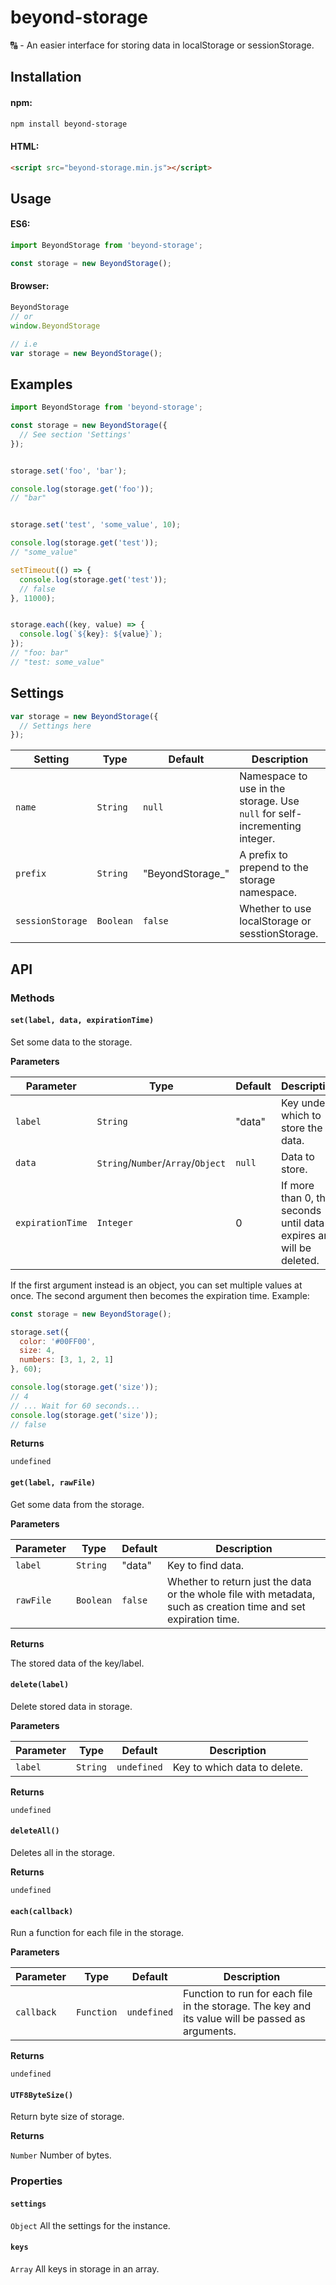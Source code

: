 # beyond-storage

🔠 - An easier interface for storing data in localStorage or sessionStorage.

## Installation

#### npm:
```bash
npm install beyond-storage
```

#### HTML:
```html
<script src="beyond-storage.min.js"></script>
```

## Usage

#### ES6:
```javascript
import BeyondStorage from 'beyond-storage';

const storage = new BeyondStorage();
```

#### Browser:
```javascript
BeyondStorage
// or
window.BeyondStorage

// i.e
var storage = new BeyondStorage();
```

## Examples

```javascript
import BeyondStorage from 'beyond-storage';

const storage = new BeyondStorage({
  // See section 'Settings'
});


storage.set('foo', 'bar');

console.log(storage.get('foo'));
// "bar"


storage.set('test', 'some_value', 10);

console.log(storage.get('test'));
// "some_value"

setTimeout(() => {
  console.log(storage.get('test'));
  // false
}, 11000);


storage.each((key, value) => {
  console.log(`${key}: ${value}`);
});
// "foo: bar"
// "test: some_value"


```

## Settings

```javascript
var storage = new BeyondStorage({
  // Settings here
});
```

| Setting | Type | Default | Description |
| --- | --- | --- | --- |
| `name` | `String` | `null` | Namespace to use in the storage. Use `null` for self-incrementing integer. |
| `prefix` | `String` | "BeyondStorage_" | A prefix to prepend to the storage namespace. |
| `sessionStorage` | `Boolean` | `false` | Whether to use localStorage or sesstionStorage. |

## API

### Methods

#### `set(label, data, expirationTime)`

Set some data to the storage.

**Parameters**

| Parameter | Type | Default | Description |
| --- | --- | --- | --- |
| `label` | `String` | "data" | Key under which to store the data. |
| `data` | `String`/`Number`/`Array`/`Object` | `null` | Data to store. |
| `expirationTime` | `Integer` | 0 | If more than 0, then seconds until data expires and will be deleted. |

If the first argument instead is an object, you can set multiple values at once. The second argument then becomes the expiration time. Example:

```javascript
const storage = new BeyondStorage();

storage.set({
  color: '#00FF00',
  size: 4,
  numbers: [3, 1, 2, 1]
}, 60);

console.log(storage.get('size'));
// 4
// ... Wait for 60 seconds...
console.log(storage.get('size'));
// false
```

**Returns**

`undefined`

#### `get(label, rawFile)`

Get some data from the storage.

**Parameters**

| Parameter | Type | Default | Description |
| --- | --- | --- | --- |
| `label` | `String` | "data" | Key to find data. |
| `rawFile` | `Boolean` | `false` | Whether to return just the data or the whole file with metadata, such as creation time and set expiration time. |

**Returns**

The stored data of the key/label.

#### `delete(label)`

Delete stored data in storage.

**Parameters**

| Parameter | Type | Default | Description |
| --- | --- | --- | --- |
| `label` | `String` | `undefined` | Key to which data to delete. |

**Returns**

`undefined`

#### `deleteAll()`

Deletes all in the storage.

**Returns**

`undefined`

#### `each(callback)`

Run a function for each file in the storage.

**Parameters**

| Parameter | Type | Default | Description |
| --- | --- | --- | --- |
| `callback` | `Function` | `undefined` | Function to run for each file in the storage. The key and its value will be passed as arguments. |

**Returns**

`undefined`

#### `UTF8ByteSize()`

Return byte size of storage.

**Returns**

`Number` Number of bytes.


### Properties

#### `settings`

`Object` All the settings for the instance.

#### `keys`

`Array` All keys in storage in an array.